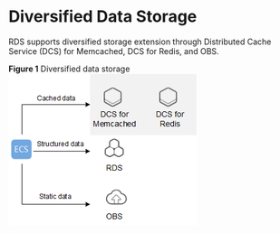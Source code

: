 # Diversified Data Storage<a name="rds_01_0013"></a>

RDS supports diversified storage extension through Distributed Cache Service \(DCS\) for Memcached, DCS for Redis, and OBS.

**Figure  1**  Diversified data storage<a name="fig155525464515"></a>  
![](figures/diversified-data-storage.png "diversified-data-storage")

